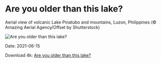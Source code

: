 # Are you older than this lake?

Aerial view of volcanic Lake Pinatubo and mountains, Luzon, Philippines (© Amazing Aerial Agency/Offset by Shutterstock)

![Are you older than this lake?](https://bing.com/th?id=OHR.LakePinatubo_EN-US8170111215_UHD.jpg&rf=LaDigue_UHD.jpg&pid=hp&w=1024&h=576)

Date: 2021-06-15

Download 4k: [Are you older than this lake?](https://bing.com/th?id=OHR.LakePinatubo_EN-US8170111215_UHD.jpg&rf=LaDigue_UHD.jpg&pid=hp&w=3840&h=2160)

